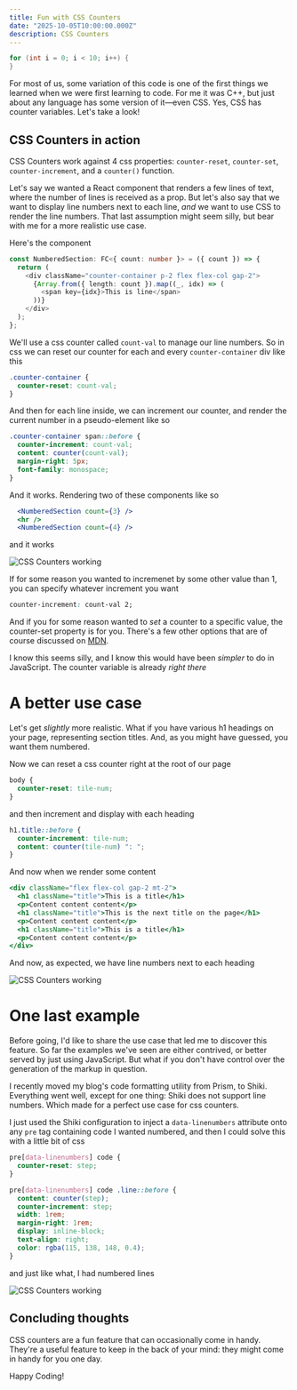 ```yaml
---
title: Fun with CSS Counters
date: "2025-10-05T10:00:00.000Z"
description: CSS Counters
---
```


```c
for (int i = 0; i < 10; i++) {
}
```

For most of us, some variation of this code is one of the first things we learned when we were first learning to code. For me it was C++, but just about any language has some version of it—even CSS. Yes, CSS has counter variables. Let's take a look!

## CSS Counters in action

CSS Counters work against 4 css properties: `counter-reset`, `counter-set`, `counter-increment`, and a `counter()` function.

Let's say we wanted a React component that renders a few lines of text, where the number of lines is received as a prop. But let's also say that we want to display line numbers next to each line, _and_ we want to use CSS to render the line numbers. That last assumption might seem silly, but bear with me for a more realistic use case.

Here's the component

```ts
const NumberedSection: FC<{ count: number }> = ({ count }) => {
  return (
    <div className="counter-container p-2 flex flex-col gap-2">
      {Array.from({ length: count }).map((_, idx) => (
        <span key={idx}>This is line</span>
      ))}
    </div>
  );
};
```

We'll use a css counter called `count-val` to manage our line numbers. So in css we can reset our counter for each and every `counter-container` div like this

```css
.counter-container {
  counter-reset: count-val;
}
```

And then for each line inside, we can increment our counter, and render the current number in a pseudo-element like so

```css
.counter-container span::before {
  counter-increment: count-val;
  content: counter(count-val);
  margin-right: 5px;
  font-family: monospace;
}
```

And it works. Rendering two of these components like so

```jsx
  <NumberedSection count={3} />
  <hr />
  <NumberedSection count={4} />
```

and it works

![CSS Counters working](/css-counters/img1.png)

If for some reason you wanted to incremenet by some other value than 1, you can specify whatever increment you want

```css
counter-increment: count-val 2;
```

And if you for some reason wanted to _set_ a counter to a specific value, the counter-set property is for you. There's a few other options that are of course discussed on [MDN](https://developer.mozilla.org/en-US/docs/Web/CSS/CSS_counter_styles/Using_CSS_counters).

I know this seems silly, and I know this would have been _simpler_ to do in JavaScript. The counter variable is already _right there_

# A better use case

Let's get _slightly_ more realistic. What if you have various h1 headings on your page, representing section titles. And, as you might have guessed, you want them numbered.

Now we can reset a css counter right at the root of our page

```css
body {
  counter-reset: tile-num;
}
```

and then increment and display with each heading

```css
h1.title::before {
  counter-increment: tile-num;
  content: counter(tile-num) ": ";
}
```

And now when we render some content

```jsx
<div className="flex flex-col gap-2 mt-2">
  <h1 className="title">This is a title</h1>
  <p>Content content content</p>
  <h1 className="title">This is the next title on the page</h1>
  <p>Content content content</p>
  <h1 className="title">This is a title</h1>
  <p>Content content content</p>
</div>
```

And now, as expected, we have line numbers next to each heading

![CSS Counters working](/css-counters/img2.png)

# One last example

Before going, I'd like to share the use case that led me to discover this feature. So far the examples we've seen are either contrived, or better served by just using JavaScript. But what if you don't have control over the generation of the markup in question.

I recently moved my blog's code formatting utility from Prism, to Shiki. Everything went well, except for one thing: Shiki does not support line numbers. Which made for a perfect use case for css counters.

I just used the Shiki configuration to inject a `data-linenumbers` attribute onto any `pre` tag containing code I wanted numbered, and then I could solve this with a little bit of css

```css
pre[data-linenumbers] code {
  counter-reset: step;
}

pre[data-linenumbers] code .line::before {
  content: counter(step);
  counter-increment: step;
  width: 1rem;
  margin-right: 1rem;
  display: inline-block;
  text-align: right;
  color: rgba(115, 138, 148, 0.4);
}
```

and just like what, I had numbered lines

![CSS Counters working](/css-counters/img2.png)

## Concluding thoughts

CSS counters are a fun feature that can occasionally come in handy. They're a useful feature to keep in the back of your mind: they might come in handy for you one day.

Happy Coding!
